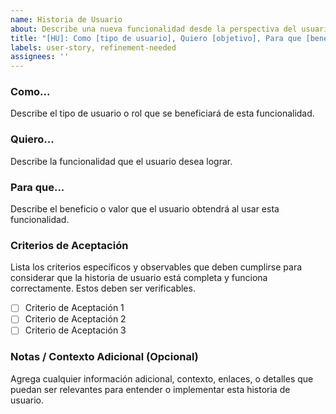 ```yaml
---
name: Historia de Usuario
about: Describe una nueva funcionalidad desde la perspectiva del usuario.
title: "[HU]: Como [tipo de usuario], Quiero [objetivo], Para que [beneficio]"
labels: user-story, refinement-needed
assignees: ''
---
```

### Como...

Describe el tipo de usuario o rol que se beneficiará de esta funcionalidad.

### Quiero...

Describe la funcionalidad que el usuario desea lograr.

### Para que...

Describe el beneficio o valor que el usuario obtendrá al usar esta funcionalidad.

### Criterios de Aceptación

Lista los criterios específicos y observables que deben cumplirse para considerar que la historia de usuario está completa y funciona correctamente. Estos deben ser verificables.

- [ ] Criterio de Aceptación 1
- [ ] Criterio de Aceptación 2
- [ ] Criterio de Aceptación 3

### Notas / Contexto Adicional (Opcional)

Agrega cualquier información adicional, contexto, enlaces, o detalles que puedan ser relevantes para entender o implementar esta historia de usuario.